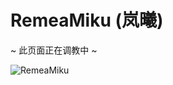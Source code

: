 <link rel="stylesheet" href="/group/vocaloid-utau-fans/styles.css">

# RemeaMiku (岚曦)

<div class="miku-bar-top"></div>
<div class="miku-bar-center">
  <div class="miku-bar-text">
    ~ 此页面正在调教中 ~
  </div>
</div>
<div class="miku-bar-bottom"></div>

![RemeaMiku](https://www.gravatar.com/avatar/7ea3bb38623196a9fe127d460831eb91?s=200&d=identicon&r=g)